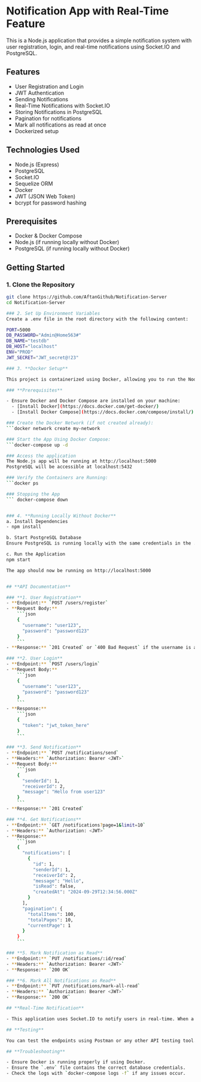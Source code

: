 # Notification App with Real-Time Feature

This is a Node.js application that provides a simple notification system with user registration, login, and real-time notifications using Socket.IO and PostgreSQL.

## **Features**
- User Registration and Login
- JWT Authentication
- Sending Notifications
- Real-Time Notifications with Socket.IO
- Storing Notifications in PostgreSQL
- Pagination for notifications
- Mark all notifications as read at once
- Dockerized setup

## **Technologies Used**
- Node.js (Express)
- PostgreSQL
- Socket.IO
- Sequelize ORM
- Docker
- JWT (JSON Web Token)
- bcrypt for password hashing

## **Prerequisites**
- Docker & Docker Compose
- Node.js (if running locally without Docker)
- PostgreSQL (if running locally without Docker)

## **Getting Started**

### **1. Clone the Repository**
```bash
git clone https://github.com/AftanGithub/Notification-Server
cd Notification-Server

### 2. Set Up Environment Variables
Create a .env file in the root directory with the following content:

PORT=5000
DB_PASSWORD="Admin@Home563#"
DB_NAME="testdb"
DB_HOST="localhost"
ENV="PROD"
JWT_SECRET="JWT_secret@!23"

### 3. **Docker Setup**

This project is containerized using Docker, allowing you to run the Node.js application and PostgreSQL database in isolated containers.

### **Prerequisites**

- Ensure Docker and Docker Compose are installed on your machine:
  - [Install Docker](https://docs.docker.com/get-docker/)
  - [Install Docker Compose](https://docs.docker.com/compose/install/)

### Create the Docker Network (if not created already): 
```docker network create my-network

### Start the App Using Docker Compose:
```docker-compose up -d

### Access the application
The Node.js app will be running at http://localhost:5000
PostgreSQL will be accessible at localhost:5432

### Verify the Containers are Running:
```docker ps

### Stopping the App
``` docker-compose down


### 4. **Running Locally Without Docker**
a. Install Dependencies
- npm install

b. Start PostgreSQL Database
Ensure PostgreSQL is running locally with the same credentials in the .env file.

c. Run the Application
npm start

The app should now be running on http://localhost:5000


## **API Documentation**

### **1. User Registration**
- **Endpoint:** `POST /users/register`
- **Request Body:**
    ```json
    {
      "username": "user123",
      "password": "password123"
    }
    ```
- **Response:** `201 Created` or `400 Bad Request` if the username is already taken.

### **2. User Login**
- **Endpoint:** `POST /users/login`
- **Request Body:**
    ```json
    {
      "username": "user123",
      "password": "password123"
    }
    ```
- **Response:**
    ```json
    {
      "token": "jwt_token_here"
    }
    ```

### **3. Send Notification**
- **Endpoint:** `POST /notifications/send`
- **Headers:** `Authorization: Bearer <JWT>`
- **Request Body:**
    ```json
    {
      "senderId": 1,
      "receiverId": 2,
      "message": "Hello from user123"
    }
    ```
- **Response:** `201 Created`

### **4. Get Notifications**
- **Endpoint:** `GET /notifications?page=1&limit=10`
- **Headers:** `Authorization: <JWT>`
- **Response:**
    ```json
    {
      "notifications": [
        {
          "id": 1,
          "senderId": 1,
          "receiverId": 2,
          "message": "Hello",
          "isRead": false,
          "createdAt": "2024-09-29T12:34:56.000Z"
        }
      ],
      "pagination": {
        "totalItems": 100,
        "totalPages": 10,
        "currentPage": 1
      }
    }
    ```

### **5. Mark Notification as Read**
- **Endpoint:** `PUT /notifications/:id/read`
- **Headers:** `Authorization: Bearer <JWT>`
- **Response:** `200 OK`

### **6. Mark All Notifications as Read**
- **Endpoint:** `PUT /notifications/mark-all-read`
- **Headers:** `Authorization: Bearer <JWT>`
- **Response:** `200 OK`

## **Real-Time Notification**

- This application uses Socket.IO to notify users in real-time. When a notification is sent, the receiver gets notified immediately if they are online.

## **Testing**

You can test the endpoints using Postman or any other API testing tool. Ensure you include the JWT token in the `Authorization` header for protected routes.

## **Troubleshooting**

- Ensure Docker is running properly if using Docker.
- Ensure the `.env` file contains the correct database credentials.
- Check the logs with `docker-compose logs -f` if any issues occur.




